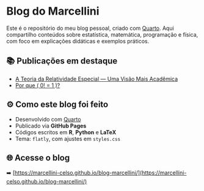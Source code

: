 # Blog do Marcellini

Este é o repositório do meu blog pessoal, criado com [Quarto](https://quarto.org/). Aqui compartilho conteúdos sobre estatística, matemática, programação e física, com foco em explicações didáticas e exemplos práticos.

## 📚 Publicações em destaque

- [A Teoria da Relatividade Especial — Uma Visão Mais Acadêmica](https://marcellini-celso.github.io/blog-marcellini/posts/relatividade-especial.html)
- [Por que \( 0! = 1 \)?](https://marcellini-celso.github.io/blog-marcellini/posts/fatorial-zero.html)

## ⚙️ Como este blog foi feito

- Desenvolvido com [Quarto](https://quarto.org/)
- Publicado via **GitHub Pages**
- Códigos escritos em **R**, **Python** e **LaTeX**
- Tema: `flatly`, com ajustes em `styles.css`

## 🌐 Acesse o blog

➡️ [https://marcellini-celso.github.io/blog-marcellini/](https://marcellini-celso.github.io/blog-marcellini/)
